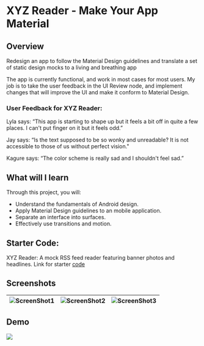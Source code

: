 # XYZ Reader - Make Your App Material

## Overview
Redesign an app to follow the Material Design guidelines and translate a set of static design mocks to a living and breathing app

The app is currently functional, and work in most cases for most users.
My job is to take the user feedback in the UI Review node, and implement changes that will improve the UI and make it conform to Material Design.

### User Feedback for XYZ Reader:
Lyla says:
“This app is starting to shape up but it feels a bit off in quite a few places. I can't put finger on it but it feels odd.”

Jay says:
“Is the text supposed to be so wonky and unreadable? It is not accessible to those of us without perfect vision."

Kagure says:
“The color scheme is really sad and I shouldn't feel sad.”

## What will I learn
Through this project, you will:

* Understand the fundamentals of Android design.
* Apply Material Design guidelines to an mobile application.
* Separate an interface into surfaces.
* Effectively use transitions and motion.

## Starter Code:
XYZ Reader: A mock RSS feed reader featuring banner photos and headlines. Link for starter [code](https://github.com/udacity/xyz-reader-starter-code)

## Screenshots

| ![ScreenShot1](https://i.postimg.cc/bJ75dGn6/Screenshot-2019-07-23-at-2-34-44-PM.png) | ![ScreenShot2](https://i.postimg.cc/y6R5tPq2/Screenshot-2019-07-23-at-2-34-57-PM.png)| ![ScreenShot3](https://i.postimg.cc/Wz0HZ26s/Screenshot-2019-07-23-at-2-35-28-PM.png)|
|:---:|:---:|:---:|

## Demo

![](https://media.giphy.com/media/jQJZmmHIFQYyhI7CTs/giphy.gif)
